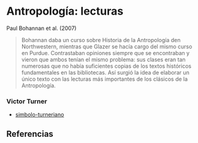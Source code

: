 # Antropología: lecturas

Paul Bohannan et al. (2007)

 > 
 > Bohannan daba un curso sobre Historia de la Antropología den Northwestern, mientras que Glazer se hacía cargo del mismo curso en Purdue. Contrastaban opiniones siempre que se encontraban y vieron que ambos tenían el mismo problema: sus clases eran tan numerosas que no había suficientes copias de los textos históricos fundamentales en las bibliotecas. Así surgió la idea de elaborar un único texto con las lecturas más importantes de los clásicos de la Antropología.

### Victor Turner

* [simbolo-turneriano](simbolo-turneriano.md)

## Referencias
